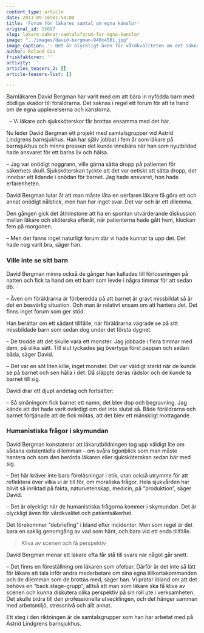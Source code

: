 ```yaml
---
content_type: article
date: 2013-09-16T01:54:00
title: 'Forum för läkares samtal om egna känslor'
original_id: 15697
slug: lakare-saknar-samtalsforum-for-egna-kanslor
image: "../images/david-bergman-940x4501.jpg"
image_caption: '– Det är olyckligt även för vårdkvaliteten om det saknas forum för samtal om svåra saker, säger barnläkaren David Bergman. '
author: Roland Cox
friskfaktorer: ''
activity: ''
articles_teasers_2: []
article-teasers-list: []

---
```


Barnläkaren David Bergman har varit med om att bära in nyfödda barn med dödliga skador till föräldrarna. Det saknas i regel ett forum för att ta hand om de egna upplevelserna och känslorna.

  – Vi läkare och sjuksköterskor får brottas ensamma med det här.

Nu leder David Bergman ett projekt med samtalsgrupper vid Astrid Lindgrens barnsjukhus. Han har själv jobbat i fem år som läkare på barnsjukhus och minns pressen det kunde innebära när han som nyutbildad hade ansvaret för ett barns liv och hälsa.

– Jag var onödigt noggrann, ville gärna sätta dropp på patienten för säkerhets skull. Sjuksköterskan tyckte att det var oetiskt att sätta dropp, det innebar ett lidande i onödan för barnet. Jag hade ansvaret, hon hade erfarenheten.

David Bergman lutar åt att man måste låta en oerfaren läkare få göra ett och annat onödigt nålstick, men han har inget svar. Det var och är ett dilemma.

Den gången gick det åtminstone att ha en spontan utvärderande diskussion mellan läkare och sköterska efteråt, när patienterna hade gått hem, klockan fem på morgonen.

– Men det fanns inget naturligt forum där vi hade kunnat ta upp det. Det hade nog varit bra, säger han.

### Ville inte se sitt barn

David Bergman minns också de gånger han kallades till förlossningen på natten och fick ta hand om ett barn som levde i några timmar för att sedan dö.

– Även om föräldrarna är förberedda på att barnet är gravt missbildat så är det en besvärlig situation. Och man är relativt ensam om att hantera det. Det finns inget forum som ger stöd.

Han berättar om ett sådant tillfälle, när föräldrarna vägrade se på sitt missbildade barn som sedan dog under det första dygnet.

– De trodde att det skulle vara ett monster. Jag jobbade i flera timmar med dem, på olika sätt. Till slut lyckades jag övertyga först pappan och sedan båda, säger David.

– Det var en söt liten kille, inget monster. Det var väldigt starkt när de kunde se på barnet och sen hålla i det. Då släppte deras rädslor och de kunde ta barnet till sig.

David drar ett djupt andetag och fortsätter:

– Så småningom fick barnet ett namn, det blev dop och begravning. Jag kände att det hade varit ovärdigt om det inte slutat så. Både föräldrarna och barnet förtjänade att de fick mötas, att det blev ett mänskligt mottagande.

### Humanistiska frågor i skymundan

David Bergman konstaterar att läkarutbildningen tog upp väldigt lite om sådana existentiella dilemman – om svåra ögonblick som man måste hantera och som den berörda läkaren eller sjuksköterskan sedan bär med sig.

– Det här kräver inte bara föreläsningar i etik, utan också utrymme för att reflektera över vilka vi är till för, om moraliska frågor. Hela sjukvården har blivit så inriktad på fakta, naturvetenskap, medicin, på “produktion”, säger David.

– Det är olyckligt när de humanistiska frågorna kommer i skymundan. Det är olyckligt även för vårdkvalitet och patientsäkerhet.

Det förekommer “debriefing” i bland efter incidenter. Men som regel är det bara en saklig genomgång av vad som hänt, och bara vid ett enda tillfälle.

> Kliva av scenen och få perspektiv

David Bergman menar att läkare ofta får stå till svars när något går snett.

– Det finns en föreställning om läkaren som ofelbar. Därför är det inte så lätt för läkare att tala inför andra medarbetare om sina egna tillkortakommanden och de dilemman som de brottas med, säger han. Vi pratar ibland om att det behövs en “back stage-grupp”, alltså att man som läkare ska få kliva av scenen och kunna diskutera olika perspektiv på sin roll ute i verksamheten. Det skulle bidra till den professionella utvecklingen, och det hänger samman med arbetsmiljö, stressnivå och allt annat.

Ett steg i den riktningen är de samtalsgrupper som han har arbetat med på Astrid Lindgrens barnsjukhus.

